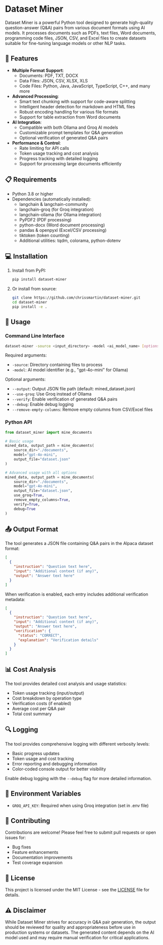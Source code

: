 # Dataset Miner

Dataset Miner is a powerful Python tool designed to generate high-quality question-answer (Q&A) pairs from various document formats using AI models. It processes documents such as PDFs, text files, Word documents, programming code files, JSON, CSV, and Excel files to create datasets suitable for fine-tuning language models or other NLP tasks.

## 🌟 Features

- **Multiple Format Support**:
  - Documents: PDF, TXT, DOCX
  - Data Files: JSON, CSV, XLSX, XLS
  - Code Files: Python, Java, JavaScript, TypeScript, C++, and many more
- **Advanced Processing**:
  - Smart text chunking with support for code-aware splitting
  - Intelligent header detection for markdown and HTML files
  - Robust encoding handling for various file formats
  - Support for table extraction from Word documents
- **AI Integration**:
  - Compatible with both Ollama and Groq AI models
  - Customizable prompt templates for Q&A generation
  - Optional verification of generated Q&A pairs
- **Performance & Control**:
  - Rate limiting for API calls
  - Token usage tracking and cost analysis
  - Progress tracking with detailed logging
  - Support for processing large documents efficiently

## 📋 Requirements

- Python 3.8 or higher
- Dependencies (automatically installed):
  - langchain & langchain-community
  - langchain-groq (for Groq integration)
  - langchain-ollama (for Ollama integration)
  - PyPDF2 (PDF processing)
  - python-docx (Word document processing)
  - pandas & openpyxl (Excel/CSV processing)
  - tiktoken (token counting)
  - Additional utilities: tqdm, colorama, python-dotenv

## 💻 Installation

1. Install from PyPI:

   ```bash
   pip install dataset-miner
   ```

2. Or install from source:
   ```bash
   git clone https://github.com/chrissmartin/dataset-miner.git
   cd dataset-miner
   pip install -e .
   ```

## 🚀 Usage

### Command Line Interface

```bash
dataset-miner -source <input_directory> -model <ai_model_name> [options]
```

Required arguments:

- `-source`: Directory containing files to process
- `-model`: AI model identifier (e.g., "gpt-4o-mini" for Ollama)

Optional arguments:

- `--output`: Output JSON file path (default: mined_dataset.json)
- `--use-groq`: Use Groq instead of Ollama
- `--verify`: Enable verification of generated Q&A pairs
- `--debug`: Enable debug logging
- `--remove-empty-columns`: Remove empty columns from CSV/Excel files

### Python API

```python
from dataset_miner import mine_documents

# Basic usage
mined_data, output_path = mine_documents(
    source_dir="./documents",
    model="gpt-4o-mini",
    output_file="dataset.json"
)

# Advanced usage with all options
mined_data, output_path = mine_documents(
    source_dir="./documents",
    model="gpt-4o-mini",
    output_file="dataset.json",
    use_groq=True,
    remove_empty_columns=True,
    verify=True,
    debug=True
)
```

## 📤 Output Format

The tool generates a JSON file containing Q&A pairs in the Alpaca dataset format:

```json
[
  {
    "instruction": "Question text here",
    "input": "Additional context (if any)",
    "output": "Answer text here"
  }
]
```

When verification is enabled, each entry includes additional verification metadata:

```json
[
  {
    "instruction": "Question text here",
    "input": "Additional context (if any)",
    "output": "Answer text here",
    "verification": {
      "status": "CORRECT",
      "explanation": "Verification details"
    }
  }
]
```

## 📊 Cost Analysis

The tool provides detailed cost analysis and usage statistics:

- Token usage tracking (input/output)
- Cost breakdown by operation type
- Verification costs (if enabled)
- Average cost per Q&A pair
- Total cost summary

## 🔍 Logging

The tool provides comprehensive logging with different verbosity levels:

- Basic progress updates
- Token usage and cost tracking
- Error reporting and debugging information
- Color-coded console output for better visibility

Enable debug logging with the `--debug` flag for more detailed information.

## 🔐 Environment Variables

- `GROQ_API_KEY`: Required when using Groq integration (set in .env file)

## 🤝 Contributing

Contributions are welcome! Please feel free to submit pull requests or open issues for:

- Bug fixes
- Feature enhancements
- Documentation improvements
- Test coverage expansion

## 📝 License

This project is licensed under the MIT License - see the [LICENSE](LICENSE) file for details.

## ⚠️ Disclaimer

While Dataset Miner strives for accuracy in Q&A pair generation, the output should be reviewed for quality and appropriateness before use in production systems or datasets. The generated content depends on the AI model used and may require manual verification for critical applications.
